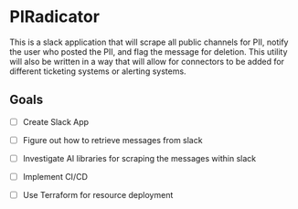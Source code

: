# PIRadicator
This is a slack application that will scrape all public channels for PII, notify the user who posted the PII, and flag the message for deletion. This utility will also be written in a way that will allow for connectors to be added for different ticketing systems or alerting systems. 

## Goals

-[ ] Create Slack App 
-[ ] Figure out how to retrieve messages from slack 
-[ ] Investigate AI libraries for scraping the messages within slack 
-[ ] Implement CI/CD 
-[ ] Use Terraform for resource deployment 

